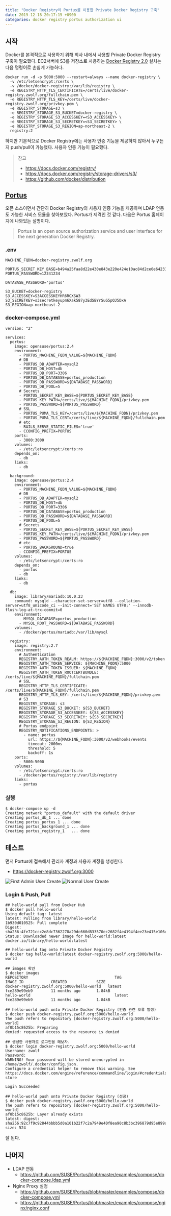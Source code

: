 ```yaml
---
title: "Docker Registry와 Portus를 이용한 Private Docker Registry 구축"
date: 2019-12-18 20:17:15 +0900
categories: docker registry portus authorization ui
---
```

## 시작
Docker를 본격적으로 사용하기 위해 회사 내에서 사용할 Private Docker Registry 구축이 필요했다.
EC2서버에 S3를 저장소로 사용하는 [Docker Registry 2.0](https://hub.docker.com/_/registry) 설치는 다음 명령어로 손쉽게 가능하다.
```
docker run -d -p 5000:5000 --restart=always --name docker-registry \
  -v /etc/letsencrypt:/certs \
  -v /docker/docker-registry:/var/lib/registry \
  -e REGISTRY_HTTP_TLS_CERTIFICATE=/certs/live/docker-registry.zwolf.org/fullchain.pem \
  -e REGISTRY_HTTP_TLS_KEY=/certs/live/docker-registry.zwolf.org/privkey.pem \
  -e REGISTRY_STORAGE=s3 \
  -e REGISTRY_STORAGE_S3_BUCKET=docker-registry \
  -e REGISTRY_STORAGE_S3_ACCESSKEY=<S3_ACCESSKEY> \
  -e REGISTRY_STORAGE_S3_SECRETKEY=<S3_SECRETKEY> \
  -e REGISTRY_STORAGE_S3_REGION=ap-northeast-2 \
  registry:2
```
하지만 기본적으로 Docker Registry에는 사용자 인증 기능을 제공하지 않아서 누구든지 push/pull이 가능했다. 사용자 인증 기능이 필요했다.
> 참고
> - https://docs.docker.com/registry/
> - https://docs.docker.com/registry/storage-drivers/s3/
> - https://github.com/docker/distribution

## [Portus](http://port.us.org/)
오픈 소스이면서 간단히 Docker Registry의 사용자 인증 기능을 제공하며 LDAP 연동도 가능한 서비스 모듈을 찾아보았다. Portus가 제격인 것 같다. 다음은 Portus 홈페이지에 나와있는 설명이다.
> Portus is an open source authorization service and user interface for the next generation Docker Registry.

### .env
```
MACHINE_FQDN=docker-registry.zwolf.org

PORTUS_SECRET_KEY_BASE=b494a25faa8d22e430e843e220e424e10ac84d2ce0e64231f5b636d21251eb6d267adb042ad5884cbff0f3891bcf911bdf8abb3ce719849ccda9a4889249e5c2
PORTUS_PASSWORD=12341234

DATABASE_PASSWORD='portus'

S3_BUCKET=docker-registry
S3_ACCESSKEY=S3ACCESSKEYHR6RCXSW3
S3_SECRETKEY=s3secretkeyupm6Xak587y3EdSBYrSuG5pOJ5DxA
S3_REGION=ap-northeast-2
```

### docker-compose.yml
```
version: "2"

services:
  portus:
    image: opensuse/portus:2.4
    environment:
      - PORTUS_MACHINE_FQDN_VALUE=${MACHINE_FQDN}
      # DB
      - PORTUS_DB_ADAPTER=mysql2
      - PORTUS_DB_HOST=db
      - PORTUS_DB_PORT=3306
      - PORTUS_DB_DATABASE=portus_production
      - PORTUS_DB_PASSWORD=${DATABASE_PASSWORD}
      - PORTUS_DB_POOL=5
      # Secrets
      - PORTUS_SECRET_KEY_BASE=${PORTUS_SECRET_KEY_BASE}
      - PORTUS_KEY_PATH=/certs/live/${MACHINE_FQDN}/privkey.pem
      - PORTUS_PASSWORD=${PORTUS_PASSWORD}
      # SSL
      - PORTUS_PUMA_TLS_KEY=/certs/live/${MACHINE_FQDN}/privkey.pem
      - PORTUS_PUMA_TLS_CERT=/certs/live/${MACHINE_FQDN}/fullchain.pem
      # etc
      - RAILS_SERVE_STATIC_FILES='true'
      - CCONFIG_PREFIX=PORTUS
    ports:
      - 3000:3000
    volumes:
      - /etc/letsencrypt:/certs:ro
    depends_on:
      - db
    links:
      - db

  background:
    image: opensuse/portus:2.4
    environment:
      - PORTUS_MACHINE_FQDN_VALUE=${MACHINE_FQDN}
      # DB
      - PORTUS_DB_ADAPTER=mysql2
      - PORTUS_DB_HOST=db
      - PORTUS_DB_PORT=3306
      - PORTUS_DB_DATABASE=portus_production
      - PORTUS_DB_PASSWORD=${DATABASE_PASSWORD}
      - PORTUS_DB_POOL=5
      # Secrets
      - PORTUS_SECRET_KEY_BASE=${PORTUS_SECRET_KEY_BASE}
      - PORTUS_KEY_PATH=/certs/live/${MACHINE_FQDN}/privkey.pem
      - PORTUS_PASSWORD=${PORTUS_PASSWORD}
      # etc
      - PORTUS_BACKGROUND=true
      - CCONFIG_PREFIX=PORTUS
    volumes:
      - /etc/letsencrypt:/certs:ro
    depends_on:
      - portus
      - db
    links:
      - db

  db:
    image: library/mariadb:10.0.23
    command: mysqld --character-set-server=utf8 --collation-server=utf8_unicode_ci --init-connect='SET NAMES UTF8;' --innodb-flush-log-at-trx-commit=0
    environment:
      - MYSQL_DATABASE=portus_production
      - MYSQL_ROOT_PASSWORD=${DATABASE_PASSWORD}
    volumes:
      - /docker/portus/mariadb:/var/lib/mysql

  registry:
    image: registry:2.7
    environment:
      # Authentication
      REGISTRY_AUTH_TOKEN_REALM: https://${MACHINE_FQDN}:3000/v2/token
      REGISTRY_AUTH_TOKEN_SERVICE: ${MACHINE_FQDN}:5000
      REGISTRY_AUTH_TOKEN_ISSUER: ${MACHINE_FQDN}
      REGISTRY_AUTH_TOKEN_ROOTCERTBUNDLE: /certs/live/${MACHINE_FQDN}/fullchain.pem
      # SSL
      REGISTRY_HTTP_TLS_CERTIFICATE: /certs/live/${MACHINE_FQDN}/fullchain.pem
      REGISTRY_HTTP_TLS_KEY: /certs/live/${MACHINE_FQDN}/privkey.pem
      # S3
      REGISTRY_STORAGE: s3
      REGISTRY_STORAGE_S3_BUCKET: ${S3_BUCKET}
      REGISTRY_STORAGE_S3_ACCESSKEY: ${S3_ACCESSKEY}
      REGISTRY_STORAGE_S3_SECRETKEY: ${S3_SECRETKEY}
      REGISTRY_STORAGE_S3_REGION: ${S3_REGION}
      # Portus endpoint
      REGISTRY_NOTIFICATIONS_ENDPOINTS: >
        - name: portus
          url: https://${MACHINE_FQDN}:3000/v2/webhooks/events
          timeout: 2000ms
          threshold: 5
          backoff: 1s
    ports:
      - 5000:5000
    volumes:
      - /etc/letsencrypt:/certs:ro
      - /docker/portus/registry:/var/lib/registry
    links:
      - portus
```

### 실행
```
$ docker-compose up -d
Creating network "portus_default" with the default driver
Creating portus_db_1 ... done
Creating portus_portus_1 ... done
Creating portus_background_1 ... done
Creating portus_registry_1   ... done
```

## 테스트
먼저 Portus에 접속해서 관리자 계정과 사용자 계정을 생성한다.
- https://docker-registry.zwolf.org:3000

![First Admin User Create](https://raw.githubusercontent.com/jongho/jongho.github.io/master/files/portus-screenshot-1.png)
![Normal User Create](https://raw.githubusercontent.com/jongho/jongho.github.io/master/files/portus-screenshot-2.png)

### Login & Push, Pull
```
## hello-world pull from Docker Hub
$ docker pull hello-world
Using default tag: latest
latest: Pulling from library/hello-world
1b930d010525: Pull complete 
Digest: sha256:4fe721ccc2e8dc7362278a29dc660d833570ec2682f4e4194f4ee23e415e1064
Status: Downloaded newer image for hello-world:latest
docker.io/library/hello-world:latest

## hello-world tag onto Private Docker Registry
$ docker tag hello-world:latest docker-registry.zwolf.org:5000/hello-world

## images 확인
$ docker images
REPOSITORY                                      TAG                 IMAGE ID            CREATED             SIZE
docker-registry.zwolf.org:5000/hello-world   latest              fce289e99eb9        11 months ago       1.84kB
hello-world                                     latest              fce289e99eb9        11 months ago       1.84kB

## hello-world push onto Private Docker Registry (인증 관련 오류 발생)
$ docker push docker-registry.zwolf.org:5000/hello-world
The push refers to repository [docker-registry.zwolf.org:5000/hello-world]
af0b15c8625b: Preparing 
denied: requested access to the resource is denied

## 생성한 사용자로 로그인을 해보자.
$ docker login docker-registry.zwolf.org:5000/hello-world
Username: zwolf
Password: 
WARNING! Your password will be stored unencrypted in /home/zwolf/.docker/config.json.
Configure a credential helper to remove this warning. See
https://docs.docker.com/engine/reference/commandline/login/#credentials-store

Login Succeeded

## hello-world push onto Private Docker Registry (성공)
$ docker push docker-registry.zwolf.org:5000/hello-world
The push refers to repository [docker-registry.zwolf.org:5000/hello-world]
af0b15c8625b: Layer already exists 
latest: digest: sha256:92c7f9c92844bbbb5d0a101b22f7c2a7949e40f8ea90c8b3bc396879d95e899a size: 524
```
잘 된다.

## 나머지
- LDAP 연동
    - https://github.com/SUSE/Portus/blob/master/examples/compose/docker-compose.ldap.yml
- Nginx Proxy 설정
    - https://github.com/SUSE/Portus/blob/master/examples/compose/docker-compose.yml
    - https://github.com/SUSE/Portus/blob/master/examples/compose/nginx/nginx.conf
